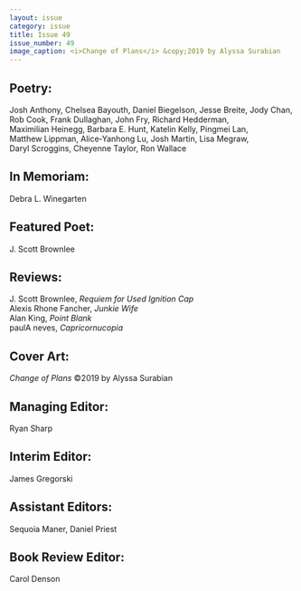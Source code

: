 ```yaml
---
layout: issue
category: issue
title: Issue 49
issue_number: 49
image_caption: <i>Change of Plans</i> &copy;2019 by Alyssa Surabian 
---
```


## Poetry:
Josh&nbsp;Anthony, Chelsea&nbsp;Bayouth, Daniel&nbsp;Biegelson, Jesse&nbsp;Breite, Jody&nbsp;Chan, Rob&nbsp;Cook, Frank&nbsp;Dullaghan, John&nbsp;Fry, Richard&nbsp;Hedderman, Maximilian&nbsp;Heinegg, Barbara&nbsp;E.&nbsp;Hunt, Katelin&nbsp;Kelly, Pingmei&nbsp;Lan, Matthew&nbsp;Lippman, Alice&#8209;Yanhong&nbsp;Lu, Josh&nbsp;Martin, Lisa&nbsp;Megraw, Daryl&nbsp;Scroggins, Cheyenne&nbsp;Taylor, Ron&nbsp;Wallace   

## In Memoriam:
Debra L. Winegarten  

## Featured Poet:
J. Scott Brownlee

## Reviews:
J. Scott Brownlee,  *Requiem for Used Ignition Cap*  
Alexis Rhone Fancher, *Junkie Wife*  
Alan King, *Point Blank*  
paulA neves, *Capricornucopia*  

## Cover Art:
*Change of Plans* &copy;2019 by Alyssa Surabian  

## Managing Editor:
Ryan Sharp  

## Interim Editor:  
James Gregorski

## Assistant Editors:
Sequoia Maner, Daniel Priest  

## Book Review Editor:
Carol Denson  